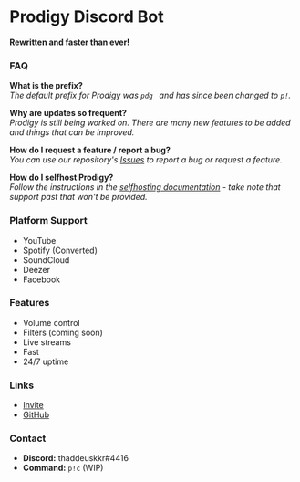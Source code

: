 # Prodigy Discord Bot
**Rewritten and faster than ever!**

### FAQ
**What is the prefix?**  
*The default prefix for Prodigy was `pdg ` and has since been changed to `p!`.*  

**Why are updates so frequent?**  
*Prodigy is still being worked on. There are many new features to be added and things that can be improved.*  
  
**How do I request a feature / report a bug?**  
*You can use our repository's [Issues](https://github.com/thaddeuskkr/Prodigy/issues) to report a bug or request a feature.*

**How do I selfhost Prodigy?**  
*Follow the instructions in the [selfhosting documentation](https://github.com/thaddeuskkr/Prodigy/wiki/Selfhosting) - take note that support past that won't be provided.*  

### Platform Support
- YouTube
- Spotify (Converted)
- SoundCloud
- Deezer
- Facebook

### Features
- Volume control
- Filters (coming soon)
- Live streams
- Fast
- 24/7 uptime

### Links
- [Invite](https://prdg.tk/invite)
- [GitHub](https://prdg.tk/github)

### Contact
- **Discord:** thaddeuskkr#4416
- **Command:** `p!c` (WIP)
